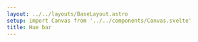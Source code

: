 ```yaml
---
layout: ../../layouts/BaseLayout.astro
setup: import Canvas from '../../components/Canvas.svelte'
title: Hue bar
---
```


<Canvas example='hue-bar' client:only />
